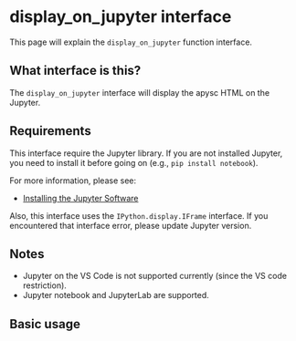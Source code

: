 # display_on_jupyter interface

This page will explain the `display_on_jupyter` function interface.

## What interface is this?

The `display_on_jupyter` interface will display the apysc HTML on the Jupyter.

## Requirements

This interface require the Jupyter library. If you are not installed Jupyter, you need to install it before going on (e.g., `pip install notebook`).

For more information, please see:

- [Installing the Jupyter Software](https://jupyter.org/install)

Also, this interface uses the `IPython.display.IFrame` interface. If you encountered that interface error, please update Jupyter version.

## Notes

- Jupyter on the VS Code is not supported currently (since the VS code restriction).
- Jupyter notebook and JupyterLab are supported.

## Basic usage


